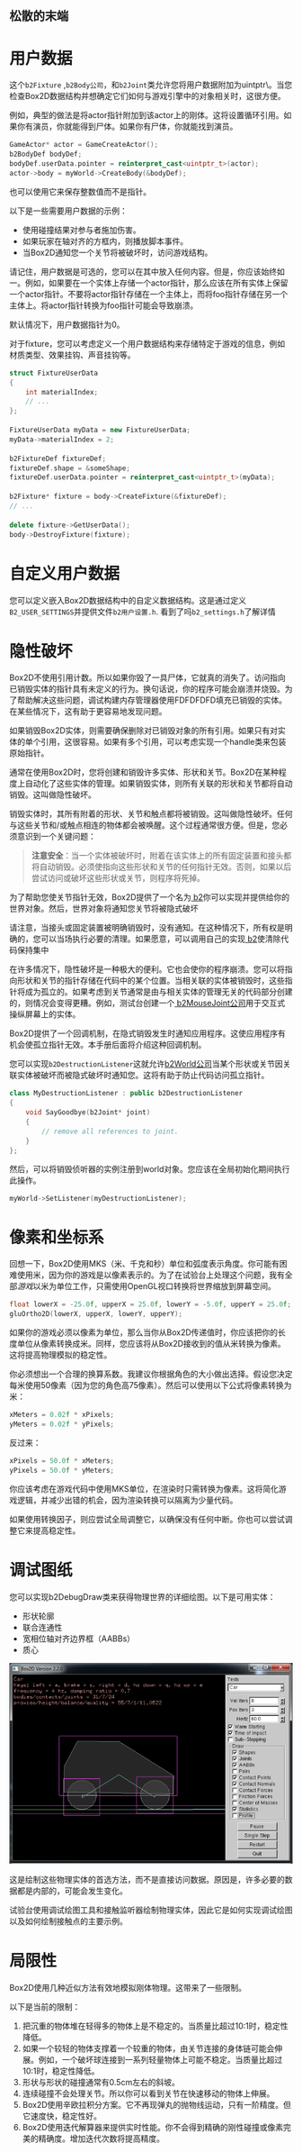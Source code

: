## 松散的末端

# 用户数据

这个`b2Fixture` ,`b2Body公司`，和`b2Joint`类允许您将用户数据附加为uintptr\。当您检查Box2D数据结构并想确定它们如何与游戏引擎中的对象相关时，这很方便。

例如，典型的做法是将actor指针附加到该actor上的刚体。这将设置循环引用。如果你有演员，你就能得到尸体。如果你有尸体，你就能找到演员。

```c++
GameActor* actor = GameCreateActor();
b2BodyDef bodyDef;
bodyDef.userData.pointer = reinterpret_cast<uintptr_t>(actor);
actor->body = myWorld->CreateBody(&bodyDef);
```

也可以使用它来保存整数值而不是指针。

以下是一些需要用户数据的示例：

- 使用碰撞结果对参与者施加伤害。
- 如果玩家在轴对齐的方框内，则播放脚本事件。
- 当Box2D通知您一个关节将被破坏时，访问游戏结构。

请记住，用户数据是可选的，您可以在其中放入任何内容。但是，你应该始终如一。例如，如果要在一个实体上存储一个actor指针，那么应该在所有实体上保留一个actor指针。不要将actor指针存储在一个主体上，而将foo指针存储在另一个主体上。将actor指针转换为foo指针可能会导致崩溃。

默认情况下，用户数据指针为0。

对于fixture，您可以考虑定义一个用户数据结构来存储特定于游戏的信息，例如材质类型、效果挂钩、声音挂钩等。

```c++
struct FixtureUserData
{
    int materialIndex;
    // ...
};
 
FixtureUserData myData = new FixtureUserData;
myData->materialIndex = 2;
 
b2FixtureDef fixtureDef;
fixtureDef.shape = &someShape;
fixtureDef.userData.pointer = reinterpret_cast<uintptr_t>(myData);
 
b2Fixture* fixture = body->CreateFixture(&fixtureDef);
// ...
 
delete fixture->GetUserData();
body->DestroyFixture(fixture);
```

# 自定义用户数据

您可以定义嵌入Box2D数据结构中的自定义数据结构。这是通过定义`B2_USER_SETTINGS`并提供文件`b2用户设置.h`. 看到了吗`b2_settings.h`了解详情

# 隐性破坏

Box2D不使用引用计数。所以如果你毁了一具尸体，它就真的消失了。访问指向已销毁实体的指针具有未定义的行为。换句话说，你的程序可能会崩溃并烧毁。为了帮助解决这些问题，调试构建内存管理器使用FDFDFDFD填充已销毁的实体。在某些情况下，这有助于更容易地发现问题。

如果销毁Box2D实体，则需要确保删除对已销毁对象的所有引用。如果只有对实体的单个引用，这很容易。如果有多个引用，可以考虑实现一个handle类来包装原始指针。

通常在使用Box2D时，您将创建和销毁许多实体、形状和关节。Box2D在某种程度上自动化了这些实体的管理。如果销毁实体，则所有关联的形状和关节都将自动销毁。这叫做隐性破坏。

销毁实体时，其所有附着的形状、关节和触点都将被销毁。这叫做隐性破坏。任何与这些关节和/或触点相连的物体都会被唤醒。这个过程通常很方便。但是，您必须意识到一个关键问题：

> **注意安全**：当一个实体被破坏时，附着在该实体上的所有固定装置和接头都将自动销毁。必须使指向这些形状和关节的任何指针无效。否则，如果以后尝试访问或破坏这些形状或关节，则程序将死掉。

为了帮助您使关节指针无效，Box2D提供了一个名为[ b2](https://box2d.org/documentation/classb2_destruction_listener.html)你可以实现并提供给你的世界对象。然后，世界对象将通知您关节将被隐式破坏

请注意，当接头或固定装置被明确销毁时，没有通知。在这种情况下，所有权是明确的，您可以当场执行必要的清理。如果愿意，可以调用自己的实现[ b2](https://box2d.org/documentation/classb2_destruction_listener.html)使清除代码保持集中

在许多情况下，隐性破坏是一种极大的便利。它也会使你的程序崩溃。您可以将指向形状和关节的指针存储在代码中的某个位置。当相关联的实体被销毁时，这些指针将成为孤立的。如果考虑到关节通常是由与相关实体的管理无关的代码部分创建的，则情况会变得更糟。例如，测试台创建一个[ b2MouseJoint公司](https://box2d.org/documentation/classb2_mouse_joint.html)用于交互式操纵屏幕上的实体。

Box2D提供了一个回调机制，在隐式销毁发生时通知应用程序。这使应用程序有机会使孤立指针无效。本手册后面将介绍这种回调机制。

您可以实现`b2DestructionListener`这就允许[b2World公司](https://box2d.org/documentation/classb2_world.html)当某个形状或关节因关联实体被破坏而被隐式破坏时通知您。这将有助于防止代码访问孤立指针。

```c++
class MyDestructionListener : public b2DestructionListener
{
    void SayGoodbye(b2Joint* joint)
    {
        // remove all references to joint.
    }
};
```

然后，可以将销毁侦听器的实例注册到world对象。您应该在全局初始化期间执行此操作。

```c++
myWorld->SetListener(myDestructionListener);
```

# 像素和坐标系

回想一下，Box2D使用MKS（米、千克和秒）单位和弧度表示角度。你可能有困难使用米，因为你的游戏是以像素表示的。为了在试验台上处理这个问题，我有全部*游戏*以米为单位工作，只需使用OpenGL视口转换将世界缩放到屏幕空间。

```c++
float lowerX = -25.0f, upperX = 25.0f, lowerY = -5.0f, upperY = 25.0f;
gluOrtho2D(lowerX, upperX, lowerY, upperY);
```

如果你的游戏必须以像素为单位，那么当你从Box2D传递值时，你应该把你的长度单位从像素转换成米。同样，您应该将从Box2D接收到的值从米转换为像素。这将提高物理模拟的稳定性。

你必须想出一个合理的换算系数。我建议你根据角色的大小做出选择。假设您决定每米使用50像素（因为您的角色高75像素）。然后可以使用以下公式将像素转换为米：

```c++
xMeters = 0.02f * xPixels;
yMeters = 0.02f * yPixels;
```

反过来：

```c++
xPixels = 50.0f * xMeters;
yPixels = 50.0f * yMeters;
```

你应该考虑在游戏代码中使用MKS单位，在渲染时只需转换为像素。这将简化游戏逻辑，并减少出错的机会，因为渲染转换可以隔离为少量代码。

如果使用转换因子，则应尝试全局调整它，以确保没有任何中断。你也可以尝试调整它来提高稳定性。

# 调试图纸

您可以实现b2DebugDraw类来获得物理世界的详细绘图。以下是可用实体：

- 形状轮廓
- 联合连通性
- 宽相位轴对齐边界框（AABBs）
- 质心

![debug_draw](images/debug_draw.png)

这是绘制这些物理实体的首选方法，而不是直接访问数据。原因是，许多必要的数据都是内部的，可能会发生变化。

试验台使用调试绘图工具和接触监听器绘制物理实体，因此它是如何实现调试绘图以及如何绘制接触点的主要示例。

# 局限性

Box2D使用几种近似方法有效地模拟刚体物理。这带来了一些限制。

以下是当前的限制：

1. 把沉重的物体堆在轻得多的物体上是不稳定的。当质量比超过10:1时，稳定性降低。
2. 如果一个较轻的物体支撑着一个较重的物体，由关节连接的身体链可能会伸展。例如，一个破坏球连接到一系列轻量物体上可能不稳定。当质量比超过10:1时，稳定性降低。
3. 形状与形状的碰撞通常有0.5cm左右的斜坡。
4. 连续碰撞不会处理关节。所以你可以看到关节在快速移动的物体上伸展。
5. Box2D使用辛欧拉积分方案。它不再现弹丸的抛物线运动，只有一阶精度。但它速度快，稳定性好。
6. Box2D使用迭代解算器来提供实时性能。你不会得到精确的刚性碰撞或像素完美的精确度。增加迭代次数将提高精度。



